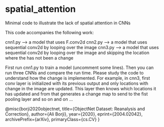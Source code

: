 # spatial_attention
Minimal code to illustrate the lack of spatial attention in CNNs

This code accompanies the following work:



cnn1.py --> a model that uses F.conv2d
cnn2.py --> a model that uses sequential conv2d by looping over the image
cnn3.py --> a model that uses sequential conv2d by looping over the image and skipping the location where the has not been a change

First run cnn1.py to train a model (uncomment some lines). Then you can run three CNNs and compare the run time. 
Please study the code to understand how the change is implemented. For example, in cnn3, first conv layer is initialized 
with its previous output and only locations with change in the image are updated. This layer then knows which locations it has updated 
and from that generates a change map to send to the fist pooling layer and so on and on ...




@misc{borji2020objectnet,
    title={ObjectNet Dataset: Reanalysis and Correction},
    author={Ali Borji},
    year={2020},
    eprint={2004.02042},
    archivePrefix={arXiv},
    primaryClass={cs.CV}
}
